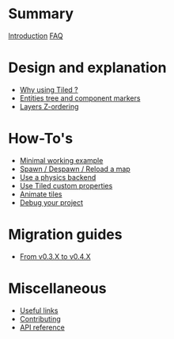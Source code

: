 # Summary

[Introduction](README.md)
[FAQ](FAQ.md)

# Design and explanation

- [Why using Tiled ?](design/why-tiled.md)
- [Entities tree and component markers]()
- [Layers Z-ordering]()

# How-To's

- [Minimal working example](guides/minimal.md)
- [Spawn / Despawn / Reload a map]()
- [Use a physics backend](guides/physics.md)
- [Use Tiled custom properties](guides/properties.md)
- [Animate tiles]()
- [Debug your project]()

# Migration guides

- [From v0.3.X to v0.4.X]()

# Miscellaneous

- [Useful links](misc/useful-links.md)
- [Contributing](misc/contributing.md)
- [API reference](misc/api-reference.md)